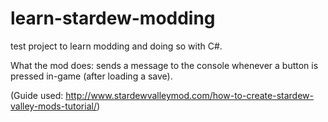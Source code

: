 # learn-stardew-modding
test project to learn modding and doing so with C#.

What the mod does: sends a message to the console whenever a button is pressed in-game (after loading a save).

(Guide used: http://www.stardewvalleymod.com/how-to-create-stardew-valley-mods-tutorial/)